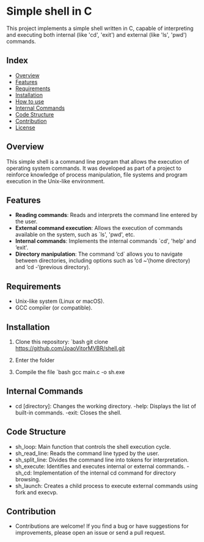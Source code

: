 # Simple shell in C

This project implements a simple shell written in C, capable of interpreting and executing both internal (like 'cd', 'exit') and external (like  'ls', 'pwd') commands.

## Index

- [Overview](#overview)
- [Features](#features)
- [Requirements](#requirements)
- [Installation](#installation)
- [How to use](#how-to-use)
- [Internal Commands](#internal-commands)
- [Code Structure](#code-structure)
- [Contribution](#contribution)
- [License](#license)

## Overview

This simple shell is a command line program that allows the execution of operating system commands. It was developed as part of a project to reinforce knowledge of process manipulation, file systems and program execution in the Unix-like environment.

## Features

- **Reading commands**: Reads and interprets the command line entered by the user.
- **External command execution**: Allows the execution of commands available on the system, such as `ls', 'pwd', etc.
- **Internal commands**: Implements the internal commands `cd', 'help' and ’exit'.
- **Directory manipulation**: The command ’cd` allows you to navigate between directories, including options such as ’cd ~‘(home directory) and ’cd -‘(previous directory).

## Requirements

- Unix-like system (Linux or macOS).
- GCC compiler (or compatible).

## Installation

1. Clone this repository:
   `bash
   git clone https://github.com/JoaoVitorMVBR/shell.git

2. Enter the folder

3. Compile the file
    `bash
    gcc main.c -o sh.exe

## Internal Commands

- cd [directory]: Changes the working directory.
-help: Displays the list of built-in commands.
-exit: Closes the shell.

## Code Structure

- sh_loop: Main function that controls the shell execution cycle.
- sh_read_line: Reads the command line typed by the user.
- sh_split_line: Divides the command line into tokens for interpretation.
- sh_execute: Identifies and executes internal or external commands.
-sh_cd: Implementation of the internal cd command for directory browsing.
- sh_launch: Creates a child process to execute external commands using fork and execvp.

## Contribution

- Contributions are welcome! If you find a bug or have suggestions for improvements, please open an issue or send a pull request.

